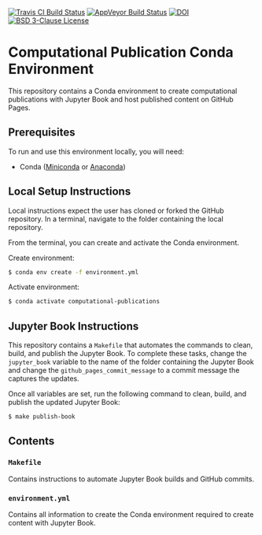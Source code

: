 [![Travis CI Build Status](https://travis-ci.com/calekochenour/computational-publication-environment.svg?branch=main)](https://travis-ci.com/calekochenour/computational-publication-environment)
[![AppVeyor Build Status](https://ci.appveyor.com/api/projects/status/32r7s2skrgm9ubva?svg=true)](https://ci.appveyor.com/project/calekochenour/computational-publication-environment)
[![DOI](https://zenodo.org/badge/DOI/10.5281/zenodo.4175915.svg)](https://doi.org/10.5281/zenodo.4175915)
[![BSD 3-Clause License](https://img.shields.io/badge/License-BSD%203--Clause-blue.svg)](https://opensource.org/licenses/BSD-3-Clause)

# Computational Publication Conda Environment

This repository contains a Conda environment to create computational publications with Jupyter Book and host published content on GitHub Pages.

## Prerequisites

To run and use this environment locally, you will need:

 * Conda ([Miniconda](https://docs.conda.io/en/latest/miniconda.html) or [Anaconda](https://docs.anaconda.com/anaconda/install/))

## Local Setup Instructions

Local instructions expect the user has cloned or forked the GitHub repository. In a terminal, navigate to the folder containing the local repository.

From the terminal, you can create and activate the Conda environment.

Create environment:

```bash
$ conda env create -f environment.yml
```

Activate environment:

```bash
$ conda activate computational-publications
```

## Jupyter Book Instructions

This repository contains a `Makefile` that automates the commands to clean, build, and publish the Jupyter Book. To complete these tasks, change the `jupyter_book` variable to the name of the folder containing the Jupyter Book and change the `github_pages_commit_message` to a commit message the captures the updates.

Once all variables are set, run the following command to clean, build, and publish the updated Jupyter Book:

```bash
$ make publish-book
```

## Contents

### `Makefile`

Contains instructions to automate Jupyter Book builds and GitHub commits.

### `environment.yml`

Contains all information to create the Conda environment required to create content with Jupyter Book.  
